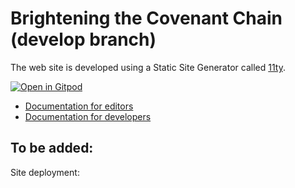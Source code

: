 # Brightening the Covenant Chain (develop branch)

The web site is developed using a Static Site Generator called [11ty](https://www.11ty.dev/).

[![Open in Gitpod](https://gitpod.io/button/open-in-gitpod.svg)](https://gitpod.io/#https://github.com/kingsdigitallab/bcc-11ty/tree/develop)

- [Documentation for editors](https://github.com/kingsdigitallab/vault-101/blob/main/docs/howto/editing-markdown-files-on-github.rst)
- [Documentation for developers](https://github.com/kingsdigitallab/vault-101/blob/main/docs/howto/11ty.rst)

## To be added:

Site deployment:
